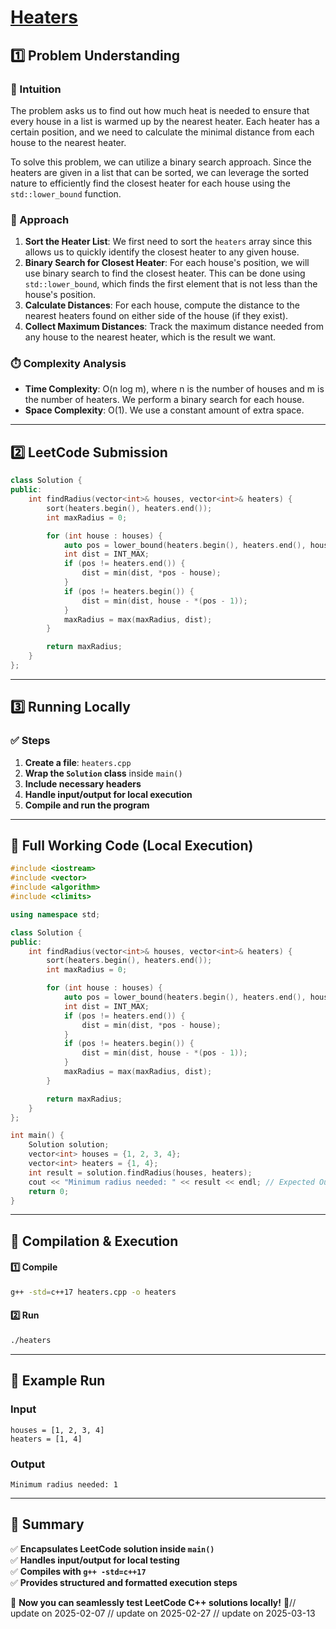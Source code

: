 # **[Heaters](https://leetcode.com/problems/heaters/description/)**  

## **1️⃣ Problem Understanding**  
### **📌 Intuition**  
The problem asks us to find out how much heat is needed to ensure that every house in a list is warmed up by the nearest heater. Each heater has a certain position, and we need to calculate the minimal distance from each house to the nearest heater. 

To solve this problem, we can utilize a binary search approach. Since the heaters are given in a list that can be sorted, we can leverage the sorted nature to efficiently find the closest heater for each house using the `std::lower_bound` function.

### **🚀 Approach**  
1. **Sort the Heater List**: We first need to sort the `heaters` array since this allows us to quickly identify the closest heater to any given house.
2. **Binary Search for Closest Heater**: For each house's position, we will use binary search to find the closest heater. This can be done using `std::lower_bound`, which finds the first element that is not less than the house's position.
3. **Calculate Distances**: For each house, compute the distance to the nearest heaters found on either side of the house (if they exist).
4. **Collect Maximum Distances**: Track the maximum distance needed from any house to the nearest heater, which is the result we want.

### **⏱️ Complexity Analysis**  
- **Time Complexity**: O(n log m), where n is the number of houses and m is the number of heaters. We perform a binary search for each house.
- **Space Complexity**: O(1). We use a constant amount of extra space.

---  

## **2️⃣ LeetCode Submission**  
```cpp
class Solution {
public:
    int findRadius(vector<int>& houses, vector<int>& heaters) {
        sort(heaters.begin(), heaters.end());
        int maxRadius = 0;

        for (int house : houses) {
            auto pos = lower_bound(heaters.begin(), heaters.end(), house);
            int dist = INT_MAX;
            if (pos != heaters.end()) {
                dist = min(dist, *pos - house);
            }
            if (pos != heaters.begin()) {
                dist = min(dist, house - *(pos - 1));
            }
            maxRadius = max(maxRadius, dist);
        }

        return maxRadius;
    }
};  
```  

---  

## **3️⃣ Running Locally**  
### **✅ Steps**  
1. **Create a file**: `heaters.cpp`  
2. **Wrap the `Solution` class** inside `main()`  
3. **Include necessary headers**  
4. **Handle input/output for local execution**  
5. **Compile and run the program**  

---  

## **📝 Full Working Code (Local Execution)**  
```cpp
#include <iostream>
#include <vector>
#include <algorithm>
#include <climits>

using namespace std;

class Solution {
public:
    int findRadius(vector<int>& houses, vector<int>& heaters) {
        sort(heaters.begin(), heaters.end());
        int maxRadius = 0;

        for (int house : houses) {
            auto pos = lower_bound(heaters.begin(), heaters.end(), house);
            int dist = INT_MAX;
            if (pos != heaters.end()) {
                dist = min(dist, *pos - house);
            }
            if (pos != heaters.begin()) {
                dist = min(dist, house - *(pos - 1));
            }
            maxRadius = max(maxRadius, dist);
        }

        return maxRadius;
    }
};

int main() {
    Solution solution;
    vector<int> houses = {1, 2, 3, 4};
    vector<int> heaters = {1, 4};
    int result = solution.findRadius(houses, heaters);
    cout << "Minimum radius needed: " << result << endl; // Expected Output: 1
    return 0;
}
```  

---  

## **🔧 Compilation & Execution**  
#### **1️⃣ Compile**  
```bash
g++ -std=c++17 heaters.cpp -o heaters
```  

#### **2️⃣ Run**  
```bash
./heaters
```  

---  

## **🎯 Example Run**  
### **Input**  
```
houses = [1, 2, 3, 4]
heaters = [1, 4]
```  
### **Output**  
```
Minimum radius needed: 1
```  

---  

## **📌 Summary**  
✅ **Encapsulates LeetCode solution inside `main()`**  
✅ **Handles input/output for local testing**  
✅ **Compiles with `g++ -std=c++17`**  
✅ **Provides structured and formatted execution steps**  

🚀 **Now you can seamlessly test LeetCode C++ solutions locally!** 🚀// update on 2025-02-07
// update on 2025-02-27
// update on 2025-03-13
